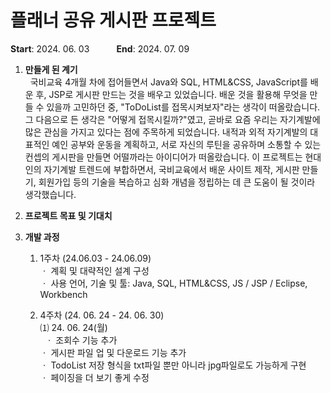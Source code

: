 # 플래너 공유 게시판 프로젝트

**Start**: 2024. 06. 03 &nbsp;&nbsp;&nbsp;&nbsp;&nbsp;&nbsp;&nbsp;&nbsp;&nbsp; **End**: 2024. 07. 09

1. **만들게 된 계기**<br>
    &nbsp;&nbsp;국비교육 4개월 차에 접어들면서 Java와 SQL, HTML&CSS, JavaScript를 배운 후, JSP로 게시판 만드는 것을 배우고 있었습니다. 배운 것을 활용해 무엇을 만들 수 있을까 고민하던 중, "ToDoList를 접목시켜보자"라는 생각이 떠올랐습니다. 그 다음으로 든 생각은 "어떻게 접목시킬까?"였고, 곧바로 요즘 우리는 자기계발에 많은 관심을 가지고 있다는 점에 주목하게 되었습니다. 내적과 외적 자기계발의 대표적인 예인 공부와 운동을 계획하고, 서로 자신의 루틴을 공유하며 소통할 수 있는 컨셉의 게시판을 만들면 어떨까라는 아이디어가 떠올랐습니다. 이 프로젝트는 현대인의 자기계발 트렌드에 부합하면서, 국비교육에서 배운 사이트 제작, 게시판 만들기, 회원가입 등의 기술을 복습하고 심화 개념을 정립하는 데 큰 도움이 될 것이라 생각했습니다.

2. **프로젝트 목표 및 기대치**

3. **개발 과정**
    1. 1주차 (24.06.03 - 24.06.09)<br>
        ㆍ 계획 및 대략적인 설계 구성<br>
        ㆍ 사용 언어, 기술 및 툴: Java, SQL, HTML&CSS, JS / JSP / Eclipse, Workbench<br>

    4. 4주차 (24. 06. 24 - 24. 06. 30)<br>
        ⑴ 24. 06. 24(월)<br>
        &nbsp;&nbsp;ㆍ 조회수 기능 추가<br>
            ㆍ 게시판 파일 업 및 다운로드 기능 추가<br>
            ㆍ TodoList 저장 형식을 txt파일 뿐만 아니라 jpg파일로도 가능하게 구현<br>
            ㆍ 페이징을 더 보기 좋게 수정<br>
